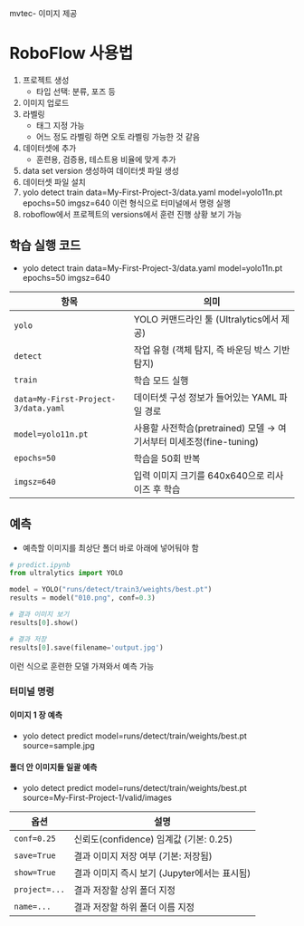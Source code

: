mvtec- 이미지 제공


# RoboFlow 사용법

1. 프로젝트 생성
    - 타입 선택: 분류, 포즈 등
2. 이미지 업로드
3. 라벨링
    - 태그 지정 가능
    - 어느 정도 라벨링 하면 오토 라벨링 가능한 것 같음
4. 데이터셋에 추가
    - 훈련용, 검증용, 테스트용 비율에 맞게 추가
5. data set version 생성하여 데이터셋 파일 생성
6. 데이터셋 파일 설치
7. yolo detect train data=My-First-Project-3/data.yaml model=yolo11n.pt epochs=50 imgsz=640 이런 형식으로 터미널에서 명령 실행
8. roboflow에서 프로젝트의 versions에서 훈련 진행 상황 보기 가능


## 학습 실행 코드

- yolo detect train data=My-First-Project-3/data.yaml model=yolo11n.pt epochs=50 imgsz=640

| 항목 | 의미 |
| --- | --- |
| `yolo` | YOLO 커맨드라인 툴 (Ultralytics에서 제공) |
| `detect` | 작업 유형 (객체 탐지, 즉 바운딩 박스 기반 탐지) |
| `train` | 학습 모드 실행 |
| `data=My-First-Project-3/data.yaml` | 데이터셋 구성 정보가 들어있는 YAML 파일 경로 |
| `model=yolo11n.pt` | 사용할 사전학습(pretrained) 모델 → 여기서부터 미세조정(fine-tuning) |
| `epochs=50` | 학습을 50회 반복 |
| `imgsz=640` | 입력 이미지 크기를 640x640으로 리사이즈 후 학습 |


## 예측

- 예측할 이미지를 최상단 폴더 바로 아래에 넣어둬야 함

```python
# predict.ipynb
from ultralytics import YOLO

model = YOLO("runs/detect/train3/weights/best.pt")
results = model("010.png", conf=0.3)

# 결과 이미지 보기
results[0].show()

# 결과 저장
results[0].save(filename='output.jpg')
```

이런 식으로 훈련한 모델 가져와서 예측 가능


### 터미널 명령

#### 이미지 1 장 예측

- yolo detect predict model=runs/detect/train/weights/best.pt source=sample.jpg

#### 폴더 안 이미지들 일괄 예측

- yolo detect predict model=runs/detect/train/weights/best.pt source=My-First-Project-1/valid/images

| 옵션 | 설명 |
| --- | --- |
| `conf=0.25` | 신뢰도(confidence) 임계값 (기본: 0.25) |
| `save=True` | 결과 이미지 저장 여부 (기본: 저장됨) |
| `show=True` | 결과 이미지 즉시 보기 (Jupyter에서는 표시됨) |
| `project=...` | 결과 저장할 상위 폴더 지정 |
| `name=...` | 결과 저장할 하위 폴더 이름 지정 |

